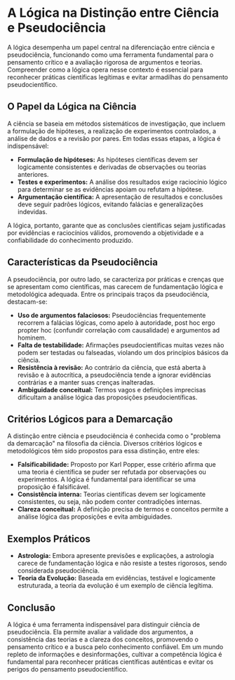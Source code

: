 # A Lógica na Distinção entre Ciência e Pseudociência

A lógica desempenha um papel central na diferenciação entre ciência e pseudociência, funcionando como uma ferramenta fundamental para o pensamento crítico e a avaliação rigorosa de argumentos e teorias. Compreender como a lógica opera nesse contexto é essencial para reconhecer práticas científicas legítimas e evitar armadilhas do pensamento pseudocientífico.

## O Papel da Lógica na Ciência

A ciência se baseia em métodos sistemáticos de investigação, que incluem a formulação de hipóteses, a realização de experimentos controlados, a análise de dados e a revisão por pares. Em todas essas etapas, a lógica é indispensável:

- **Formulação de hipóteses:** As hipóteses científicas devem ser logicamente consistentes e derivadas de observações ou teorias anteriores.
- **Testes e experimentos:** A análise dos resultados exige raciocínio lógico para determinar se as evidências apoiam ou refutam a hipótese.
- **Argumentação científica:** A apresentação de resultados e conclusões deve seguir padrões lógicos, evitando falácias e generalizações indevidas.

A lógica, portanto, garante que as conclusões científicas sejam justificadas por evidências e raciocínios válidos, promovendo a objetividade e a confiabilidade do conhecimento produzido.

## Características da Pseudociência

A pseudociência, por outro lado, se caracteriza por práticas e crenças que se apresentam como científicas, mas carecem de fundamentação lógica e metodológica adequada. Entre os principais traços da pseudociência, destacam-se:

- **Uso de argumentos falaciosos:** Pseudociências frequentemente recorrem a falácias lógicas, como apelo à autoridade, post hoc ergo propter hoc (confundir correlação com causalidade) e argumentos ad hominem.
- **Falta de testabilidade:** Afirmações pseudocientíficas muitas vezes não podem ser testadas ou falseadas, violando um dos princípios básicos da ciência.
- **Resistência à revisão:** Ao contrário da ciência, que está aberta à revisão e à autocrítica, a pseudociência tende a ignorar evidências contrárias e a manter suas crenças inalteradas.
- **Ambiguidade conceitual:** Termos vagos e definições imprecisas dificultam a análise lógica das proposições pseudocientíficas.

## Critérios Lógicos para a Demarcação

A distinção entre ciência e pseudociência é conhecida como o "problema da demarcação" na filosofia da ciência. Diversos critérios lógicos e metodológicos têm sido propostos para essa distinção, entre eles:

- **Falsificabilidade:** Proposto por Karl Popper, esse critério afirma que uma teoria é científica se puder ser refutada por observações ou experimentos. A lógica é fundamental para identificar se uma proposição é falsificável.
- **Consistência interna:** Teorias científicas devem ser logicamente consistentes, ou seja, não podem conter contradições internas.
- **Clareza conceitual:** A definição precisa de termos e conceitos permite a análise lógica das proposições e evita ambiguidades.

## Exemplos Práticos

- **Astrologia:** Embora apresente previsões e explicações, a astrologia carece de fundamentação lógica e não resiste a testes rigorosos, sendo considerada pseudociência.
- **Teoria da Evolução:** Baseada em evidências, testável e logicamente estruturada, a teoria da evolução é um exemplo de ciência legítima.

## Conclusão

A lógica é uma ferramenta indispensável para distinguir ciência de pseudociência. Ela permite avaliar a validade dos argumentos, a consistência das teorias e a clareza dos conceitos, promovendo o pensamento crítico e a busca pelo conhecimento confiável. Em um mundo repleto de informações e desinformações, cultivar a competência lógica é fundamental para reconhecer práticas científicas autênticas e evitar os perigos do pensamento pseudocientífico.